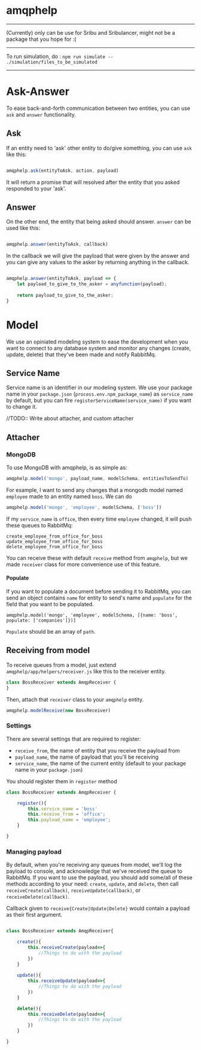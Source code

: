 # amqphelp

-----

(Currently) only can be use for Sribu and Sribulancer, might not be a package that you hope for :(

-----

To run simulation, do : `npm run simulate -- ./simulation/files_to_be_simulated`

-----

# Ask-Answer

To ease back-and-forth communication between two entities, you can use `ask` and `answer` functionality.

## Ask

If an entity need to 'ask' other entity to do/give something, you can use `ask` like this:

```javascript

amqphelp.ask(entityToAsk, action, payload)

```

It will return a promise that will resolved after the entity that you asked responded to your 'ask'.

## Answer

On the other end, the entity that being asked should answer. `answer` can be used like this:

```javascript

amqphelp.answer(entityToAsk, callback)

```

In the callback we will give the payload that were given by the answer and you can give any values to the asker by returning anything in the callback.

```javascript

amqphelp.answer(entityToAsk, payload => {
    let payload_to_give_to_the_asker = anyfunction(payload);
    
    return payload_to_give_to_the_asker;
}

```

# Model

We use an opiniated modeling system to ease the development when you want to connect to any database system and monitor any changes (create, update, delete) that they've been made and notify RabbitMq.

## Service Name
Service name is an identifier in our modeling system. We use your package name in your `package.json` (`process.env.npm_package_name`) as `service_name` by default, but you can fire `registerServiceName(service_name)` if you want to change it.

//TODO:: Write about attacher, and custom attacher

## Attacher

### MongoDB

To use MongoDB with amqphelp, is as simple as:

```javascript
amqphelp.model('mongo', payload_name, modelSchema, entitiesToSendTo)
```

For example, I want to send any changes that a mongodb model named `employee` made to an entity named `boss`. We can do

```javascript
amqphelp.model('mongo', 'employee', modelSchema, ['boss'])
```

If my `service_name` is `office`, then every time `employee` changed, it will push these queues to RabbitMq:

`create_employee_from_office_for_boss`
`update_employee_from_office_for_boss`
`delete_employee_from_office_for_boss`

You can receive these with default `receive` method from `amqphelp`, but we made `receiver` class for more convenience use of this feature.

#### Populate

If you want to populate a document before sending it to RabbitMq, you can send an object contains `name` for entity to send's name and `populate` for the field that you want to be populated.

`amqphelp.model('mongo', 'employee', modelSchema, [{name: 'boss', populate: ['companies']})]`

`Populate` should be an array of `path`.

## Receiving from model

To receive queues from a model, just extend `amqphelp/app/helpers/receiver.js` like this to the receiver entity.

```Javascript
class BossReceiver extends AmqpReceiver {
}
```

Then, attach that `receiver` class to your `amqphelp` entity.

```Javascript
amqphelp.modelReceive(new BossReceiver)
```

### Settings
There are several settings that are required to register:
- `receive_from`, the name of entity that you receive the payload from
- `payload_name`, the name of payload that you'll be receiving
- `service_name`, the name of the current entity (default to your package name in your `package.json`)

You should register them in `register` method

```Javascript
class BossReceiver extends AmqpReceiver {

    register(){
        this.service_name = 'boss'
        this.receive_from = 'office';
        this.payload_name = 'employee';
    }

}
```

### Managing payload

By default, when you're receiving any queues from model, we'll log the payload to console, and acknowledge that we've received the queue to RabbitMq. If you want to use the payload, you should add some/all of these methods according to your need: `create`, `update`, and `delete`, then call `receiveCreate(callback)`, `receiveUpdate(callback)`, or `receiveDelete(callback)`. 

Callback given to `receive{Create|Update|Delete}` would contain a payload as their first argument.

```Javascript

class BossReceiver extends AmqpReceiver{

    create(){
        this.receiveCreate(payload=>{
            //Things to do with the payload
        })
    }
    
    update(){
        this.receiveUpdate(payload=>{
            //Things to do with the payload
        })
    }

    delete(){
        this.receiveDelete(payload=>{
            //Things to do with the payload
        })
    }

}
```
